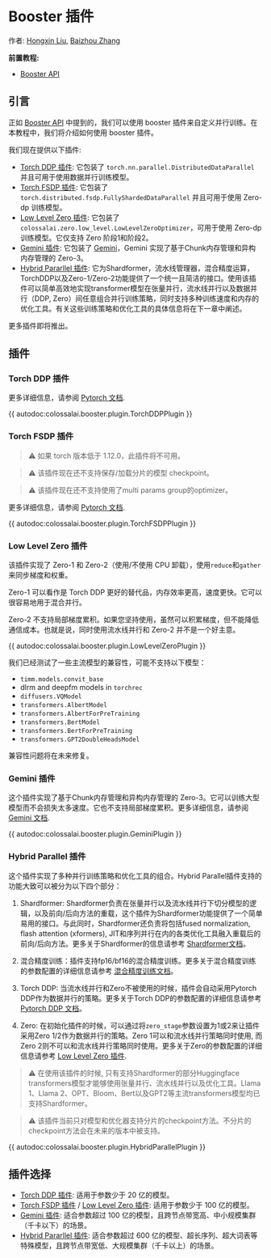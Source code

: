 # Booster 插件

作者: [Hongxin Liu](https://github.com/ver217), [Baizhou Zhang](https://github.com/Fridge003)

**前置教程:**
- [Booster API](./booster_api.md)

## 引言

正如 [Booster API](./booster_api.md) 中提到的，我们可以使用 booster 插件来自定义并行训练。在本教程中，我们将介绍如何使用 booster 插件。

我们现在提供以下插件:

- [Torch DDP 插件](#torch-ddp-插件): 它包装了 `torch.nn.parallel.DistributedDataParallel` 并且可用于使用数据并行训练模型。
- [Torch FSDP 插件](#torch-fsdp-插件): 它包装了 `torch.distributed.fsdp.FullyShardedDataParallel` 并且可用于使用 Zero-dp 训练模型。
- [Low Level Zero 插件](#low-level-zero-插件): 它包装了 `colossalai.zero.low_level.LowLevelZeroOptimizer`，可用于使用 Zero-dp 训练模型。它仅支持 Zero 阶段1和阶段2。
- [Gemini 插件](#gemini-插件): 它包装了 [Gemini](../features/zero_with_chunk.md)，Gemini 实现了基于Chunk内存管理和异构内存管理的 Zero-3。
- [Hybrid Pararllel 插件](#hybrid-parallel-插件): 它为Shardformer，流水线管理器，混合精度运算，TorchDDP以及Zero-1/Zero-2功能提供了一个统一且简洁的接口。使用该插件可以简单高效地实现transformer模型在张量并行，流水线并行以及数据并行（DDP, Zero）间任意组合并行训练策略，同时支持多种训练速度和内存的优化工具。有关这些训练策略和优化工具的具体信息将在下一章中阐述。

更多插件即将推出。

## 插件

### Torch DDP 插件

更多详细信息，请参阅 [Pytorch 文档](https://pytorch.org/docs/main/generated/torch.nn.parallel.DistributedDataParallel.html#torch.nn.parallel.DistributedDataParallel).

{{ autodoc:colossalai.booster.plugin.TorchDDPPlugin }}

### Torch FSDP 插件

> ⚠ 如果 torch 版本低于 1.12.0，此插件将不可用。

> ⚠ 该插件现在还不支持保存/加载分片的模型 checkpoint。

> ⚠ 该插件现在还不支持使用了multi params group的optimizer。

更多详细信息，请参阅 [Pytorch 文档](https://pytorch.org/docs/main/fsdp.html).

{{ autodoc:colossalai.booster.plugin.TorchFSDPPlugin }}


### Low Level Zero 插件

该插件实现了 Zero-1 和 Zero-2（使用/不使用 CPU 卸载），使用`reduce`和`gather`来同步梯度和权重。

Zero-1 可以看作是 Torch DDP 更好的替代品，内存效率更高，速度更快。它可以很容易地用于混合并行。

Zero-2 不支持局部梯度累积。如果您坚持使用，虽然可以积累梯度，但不能降低通信成本。也就是说，同时使用流水线并行和 Zero-2 并不是一个好主意。

{{ autodoc:colossalai.booster.plugin.LowLevelZeroPlugin }}

我们已经测试了一些主流模型的兼容性，可能不支持以下模型：

- `timm.models.convit_base`
- dlrm and deepfm models in `torchrec`
- `diffusers.VQModel`
- `transformers.AlbertModel`
- `transformers.AlbertForPreTraining`
- `transformers.BertModel`
- `transformers.BertForPreTraining`
- `transformers.GPT2DoubleHeadsModel`

兼容性问题将在未来修复。

### Gemini 插件

这个插件实现了基于Chunk内存管理和异构内存管理的 Zero-3。它可以训练大型模型而不会损失太多速度。它也不支持局部梯度累积。更多详细信息，请参阅 [Gemini 文档](../features/zero_with_chunk.md).

{{ autodoc:colossalai.booster.plugin.GeminiPlugin }}

### Hybrid Parallel 插件

这个插件实现了多种并行训练策略和优化工具的组合。Hybrid Parallel插件支持的功能大致可以被分为以下四个部分：

1. Shardformer: Shardformer负责在张量并行以及流水线并行下切分模型的逻辑，以及前向/后向方法的重载，这个插件为Shardformer功能提供了一个简单易用的接口。与此同时，Shardformer还负责将包括fused normalization, flash attention (xformers), JIT和序列并行在内的各类优化工具融入重载后的前向/后向方法。更多关于Shardformer的信息请参考 [Shardformer文档](../features/shardformer.md)。

2. 混合精度训练：插件支持fp16/bf16的混合精度训练。更多关于混合精度训练的参数配置的详细信息请参考 [混合精度训练文档](../features/mixed_precision_training_with_booster.md)。

3. Torch DDP: 当流水线并行和Zero不被使用的时候，插件会自动采用Pytorch DDP作为数据并行的策略。更多关于Torch DDP的参数配置的详细信息请参考 [Pytorch DDP 文档](https://pytorch.org/docs/main/generated/torch.nn.parallel.DistributedDataParallel.html#torch.nn.parallel.DistributedDataParallel)。

4. Zero: 在初始化插件的时候，可以通过将`zero_stage`参数设置为1或2来让插件采用Zero 1/2作为数据并行的策略。Zero 1可以和流水线并行策略同时使用, 而Zero 2则不可以和流水线并行策略同时使用。更多关于Zero的参数配置的详细信息请参考 [Low Level Zero 插件](#low-level-zero-插件).

> ⚠ 在使用该插件的时候, 只有支持Shardformer的部分Huggingface transformers模型才能够使用张量并行、流水线并行以及优化工具。Llama 1、Llama 2、OPT、Bloom、Bert以及GPT2等主流transformers模型均已支持Shardformer。

> ⚠ 该插件当前只对模型和优化器支持分片的checkpoint方法。不分片的checkpoint方法会在未来的版本中被支持。

{{ autodoc:colossalai.booster.plugin.HybridParallelPlugin }}

## 插件选择
- [Torch DDP 插件](#torch-ddp-插件): 适用于参数少于 20 亿的模型。
- [Torch FSDP 插件](#torch-fsdp-插件) / [Low Level Zero 插件](#low-level-zero-插件): 适用于参数少于 100 亿的模型。
- [Gemini 插件](#gemini-插件): 适合参数超过 100 亿的模型，且跨节点带宽高、中小规模集群（千卡以下）的场景。
- [Hybrid Pararllel 插件](#hybrid-parallel-插件): 适合参数超过 600 亿的模型、超长序列、超大词表等特殊模型，且跨节点带宽低、大规模集群（千卡以上）的场景。

<!-- doc-test-command: echo  -->

